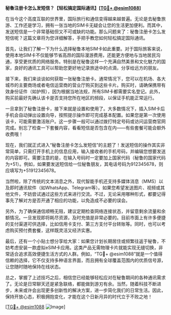 **秘魯注册卡怎么发短信？【轻松搞定国际通讯】[[TG💪+ @esim1088](https://t.me/s/esim1088)]**

在当今这个高度互联的世界里，国际旅行和通信变得越来越普遍。无论是去秘鲁旅游、工作还是学习，拥有一张当地的SIM卡无疑会让您的生活更加便利。而其中，发送短信是一个非常基础但又不可或缺的功能。那么问题来了：秘鲁注册卡怎么发短信呢？这篇文章将为您详细解答，手把手教您如何轻松搞定国际通讯。

首先，让我们了解一下为什么选择秘鲁本地SIM卡如此重要。对于国际旅客来说，使用本地SIM卡不仅能够节省高昂的国际漫游费用，还能更方便地与当地居民沟通，享受更优质的网络服务。特别是在秘鲁这样一个充满自然美景和文化魅力的国家，良好的通讯工具可以帮助您更好地记录旅途中的点滴，分享给远方的朋友。

接下来，我们来谈谈如何获取一张秘鲁注册卡。通常情况下，您可以在机场、各大城市的主要商场或者电信运营商的营业厅购买到这些卡片。购买时，请确保携带有效身份证件（如护照），因为根据当地法规，所有SIM卡都需要实名登记。此外，购买前最好先确认该卡是否支持您所在地区的频段，以保证手机能正常运行。

一旦拿到了秘鲁注册卡，接下来就是设置和使用了。大多数情况下，插入SIM卡后手机会自动弹出设置向导，按照提示操作即可完成基本配置。如果您是第一次使用该卡，可能需要激活账户。这一步骤一般可以通过拨打特定号码或访问运营商官网完成。别忘了检查一下套餐内容，看看短信是否包含在内——有些套餐可能会额外收费哦！

现在，我们就正式进入“秘鲁注册卡怎么发短信”的主题了！发送短信的操作其实非常简单，只需打开手机上的信息应用，输入接收者的手机号码，并编辑您想要发送的内容即可。需要注意的是，在输入号码时一定要加上国家代码（秘鲁的国家代码为+51）。例如，如果要发送短信给一位秘鲁朋友，其电话号码为912345678，则应填写为+51912345678。

当然啦，除了传统的文本消息之外，现代智能手机还支持多媒体消息（MMS）以及即时通讯软件（如WhatsApp、Telegram等）。如果您希望发送图片、视频或其他文件，不妨尝试通过这些方式来进行交流。不过，无论采用哪种形式，都要记得事先了解对方是否开通了相应的功能，以免造成不必要的误会。

另外，为了确保通信顺畅无阻，建议定期检查网络连接状态，并留意剩余流量和余额情况。一旦发现即将耗尽资源，及时充值是非常必要的。目前市面上有许多便捷的支付渠道可供选择，比如信用卡支付、第三方支付平台转账等。同时，也可以考虑购买预付费套餐，这样既灵活又经济实惠。

最后，还有一个小贴士想分享给大家：如果您计划长期居住或频繁往返于秘鲁，不妨考虑安装一款虚拟eSIM卡应用。这类产品无需物理卡片就能实现无缝切换，非常适合追求高效便捷生活方式的人群。例如，“TG💪+ @esim1088”就是一个值得信赖的选择，它不仅支持多种语言界面，而且拥有全球覆盖范围内的优质信号源，让您随时随地保持在线状态。

总之，掌握了上述技巧之后，相信您已经能够轻松应对在秘鲁期间的各种通讯需求了。无论是日常聊天还是紧急联络，都能做到游刃有余。当然，随着科技不断进步，未来或许会出现更多创新性的解决方案，进一步简化我们的日常生活。因此，保持开放心态，积极拥抱变化，才能在这个日新月异的时代立于不败之地！

[[TG💪+ @esim1088](https://t.me/s/esim1088) ![Image](https://i.postimg.cc/4NQfJmqS/Snipaste-2025-05-13-00-14-12.png)]